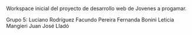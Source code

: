 Workspace inicial del proyecto de desarrollo web de Jovenes a progamar. 

Grupo 5:
Luciano Rodríguez
Facundo Pereira
Fernanda Bonini
Leticia Mangieri 
Juan José Lladó
